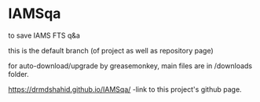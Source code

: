 # IAMSqa

to save IAMS FTS q&a

this is the default branch (of project as well as repository page)

for auto-download/upgrade by greasemonkey, main files are in /downloads folder.

https://drmdshahid.github.io/IAMSqa/
-link to this project's github page.


